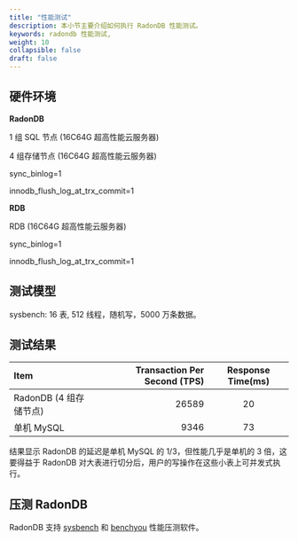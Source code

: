 ```yaml
---
title: "性能测试"
description: 本小节主要介绍如何执行 RadonDB 性能测试。 
keywords: radondb 性能测试,
weight: 10
collapsible: false
draft: false
---
```


## 硬件环境

**RadonDB**

1 组 SQL 节点 (16C64G 超高性能云服务器)

4 组存储节点 (16C64G 超高性能云服务器)

sync_binlog=1

innodb_flush_log_at_trx_commit=1

**RDB**

RDB (16C64G 超高性能云服务器)

sync_binlog=1

innodb_flush_log_at_trx_commit=1

## 测试模型

sysbench: 16 表, 512 线程，随机写，5000 万条数据。

## 测试结果

| Item                       | Transaction Per Second (TPS) | Response Time(ms) |
| :------------------------- | ---------------------------: | :---------------: |
| RadonDB (4 组存储节点)     |                        26589 |        20         |
| 单机 MySQL |                         9346 |        73         |

结果显示 RadonDB 的延迟是单机 MySQL 的 1/3，但性能几乎是单机的 3 倍，这要得益于 RadonDB 对大表进行切分后，用户的写操作在这些小表上可并发式执行。

## 压测 RadonDB

RadonDB 支持 [sysbench](https://github.com/akopytov/sysbench) 和 [benchyou](http://github.com/XeLabs/benchyou) 性能压测软件。
